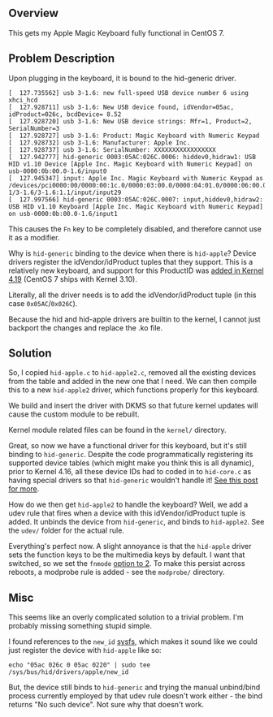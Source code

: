 
## Overview
This gets my Apple Magic Keyboard fully functional in CentOS 7.

## Problem Description
Upon plugging in the keyboard, it is bound to the hid-generic driver.
```
[  127.735562] usb 3-1.6: new full-speed USB device number 6 using xhci_hcd
[  127.928711] usb 3-1.6: New USB device found, idVendor=05ac, idProduct=026c, bcdDevice= 8.52
[  127.928720] usb 3-1.6: New USB device strings: Mfr=1, Product=2, SerialNumber=3
[  127.928727] usb 3-1.6: Product: Magic Keyboard with Numeric Keypad
[  127.928732] usb 3-1.6: Manufacturer: Apple Inc.
[  127.928737] usb 3-1.6: SerialNumber: XXXXXXXXXXXXXXXXX
[  127.942777] hid-generic 0003:05AC:026C.0006: hiddev0,hidraw1: USB HID v1.10 Device [Apple Inc. Magic Keyboard with Numeric Keypad] on usb-0000:0b:00.0-1.6/input0
[  127.945347] input: Apple Inc. Magic Keyboard with Numeric Keypad as /devices/pci0000:00/0000:00:1c.0/0000:03:00.0/0000:04:01.0/0000:06:00.0/0000:07:04.0/0000:09:00.0/0000:0a:01.0/0000:0b:00.0/usb3/3-1/3-1.6/3-1.6:1.1/input/input29
[  127.997566] hid-generic 0003:05AC:026C.0007: input,hiddev0,hidraw2: USB HID v1.10 Keyboard [Apple Inc. Magic Keyboard with Numeric Keypad] on usb-0000:0b:00.0-1.6/input1
```

This causes the `Fn` key to be completely disabled, and therefore cannot use it as a modifier.

Why is `hid-generic` binding to the device when there is `hid-apple`?  Device drivers register the idVendor/idProduct tuples that they support.  This is a relatively new keyboard, and support for this ProductID was [added in Kernel 4.19](https://github.com/torvalds/linux/commit/ee345492437043a79db058a3d4f029ebcb52089a) (CentOS 7 ships with Kernel 3.10).


Literally, all the driver needs is to add the idVendor/idProduct tuple (in this case `0x05AC`/`0x026C`).


Because the hid and hid-apple drivers are builtin to the kernel, I cannot just backport the changes and replace the .ko file.


## Solution
So, I copied `hid-apple.c` to `hid-apple2.c`, removed all the existing devices from the table and added in the new one that I need.  We can then compile this to a new `hid-apple2` driver, which functions properly for this keyboard.

We build and insert the driver with DKMS so that future kernel updates will cause the custom module to be rebuilt.

Kernel module related files can be found in the `kernel/` directory.


Great, so now we have a functional driver for this keyboard, but it's still binding to `hid-generic`.  Despite the code programmatically registering its supported device tables (which might make you think this is all dynamic), prior to Kernel 4.16, all these device IDs had to coded in to `hid-core.c` as having special drivers so that `hid-generic` wouldn't handle it!  [See this post for more](https://stackoverflow.com/questions/3389192/register-bind-match-a-device-with-a-driver/54299197#54299197).


How do we then get `hid-apple2` to handle the keyboard?  Well, we add a udev rule that fires when a device with this idVendor/idProduct tuple is added.  It unbinds the device from `hid-generic`, and binds to `hid-apple2`.  See the `udev/` folder for the actual rule.


Everything's perfect now.  A slight annoyance is that the `hid-apple` driver sets the function keys to be the multimedia keys by default.  I want that switched, so we set the `fnmode` [option to 2](https://github.com/torvalds/linux/blob/v3.10/drivers/hid/hid-apple.c#L40).  To make this persist across reboots, a modprobe rule is added - see the `modprobe/` directory.


## Misc
This seems like an overly complicated solution to a trivial problem.  I'm probably missing something stupid simple.

I found references to the `new_id` [sysfs](https://www.kernel.org/doc/Documentation/ABI/testing/sysfs-bus-usb), which makes it sound like we could just register the device with `hid-apple` like so:
```
echo "05ac 026c 0 05ac 0220" | sudo tee /sys/bus/hid/drivers/apple/new_id
```

But, the device still binds to `hid-generic` and trying the manual unbind/bind process currently employed by that udev rule doesn't work either - the bind returns "No such device".  Not sure why that doesn't work.
